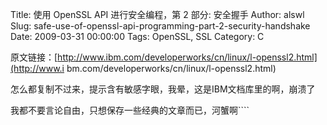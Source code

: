Title: 使用 OpenSSL API 进行安全编程，第 2 部分: 安全握手
Author: alswl
Slug: safe-use-of-openssl-api-programming-part-2-security-handshake
Date: 2009-03-31 00:00:00
Tags: OpenSSL, SSL
Category: C

原文链接：[http://www.ibm.com/developerworks/cn/linux/l-openssl2.html](http://www.i
bm.com/developerworks/cn/linux/l-openssl2.html)

怎么都复制不过来，提示含有敏感字眼，我晕，这是IBM文档库里的啊，崩溃了

我都不要言论自由，只想保存一些经典的文章而已，河蟹啊````

